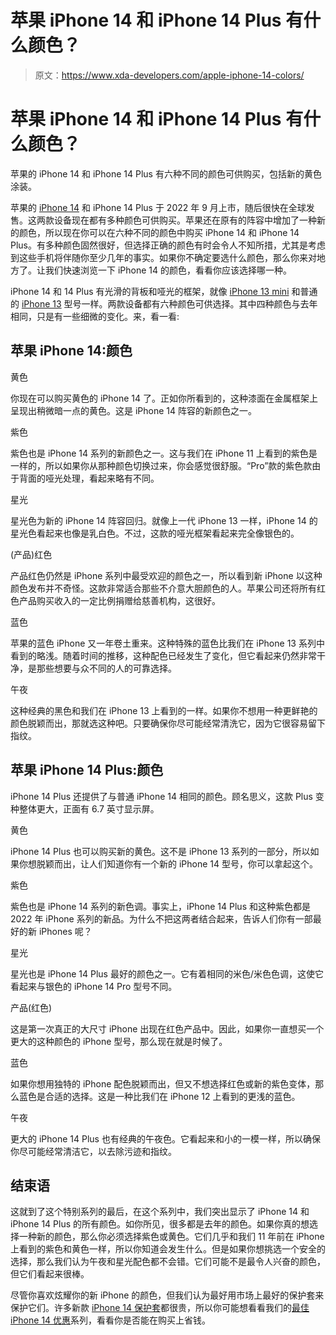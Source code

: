 # 苹果 iPhone 14 和 iPhone 14 Plus 有什么颜色？

> 原文：<https://www.xda-developers.com/apple-iphone-14-colors/>

# 苹果 iPhone 14 和 iPhone 14 Plus 有什么颜色？

苹果的 iPhone 14 和 iPhone 14 Plus 有六种不同的颜色可供购买，包括新的黄色涂装。

苹果的 [iPhone 14](https://www.xda-developers.com/apple-iphone-14/) 和 iPhone 14 Plus 于 2022 年 9 月上市，随后很快在全球发售。这两款设备现在都有多种颜色可供购买。苹果还在原有的阵容中增加了一种新的颜色，所以现在你可以在六种不同的颜色中购买 iPhone 14 和 iPhone 14 Plus。有多种颜色固然很好，但选择正确的颜色有时会令人不知所措，尤其是考虑到这些手机将伴随你至少几年的事实。如果你不确定要选什么颜色，那么你来对地方了。让我们快速浏览一下 iPhone 14 的颜色，看看你应该选择哪一种。

iPhone 14 和 14 Plus 有光滑的背板和哑光的框架，就像 [iPhone 13 mini](https://www.xda-developers.com/apple-iphone-13-mini-review/) 和普通的 [iPhone 13](https://www.xda-developers.com/apple-iphone-13-review/) 型号一样。两款设备都有六种颜色可供选择。其中四种颜色与去年相同，只是有一些细微的变化。来，看一看:

## 苹果 iPhone 14:颜色

黄色

你现在可以购买黄色的 iPhone 14 了。正如你所看到的，这种漆面在金属框架上呈现出稍微暗一点的黄色。这是 iPhone 14 阵容的新颜色之一。

紫色

紫色也是 iPhone 14 系列的新颜色之一。这与我们在 iPhone 11 上看到的紫色是一样的，所以如果你从那种颜色切换过来，你会感觉很舒服。“Pro”款的紫色款由于背面的哑光处理，看起来略有不同。

星光

星光色为新的 iPhone 14 阵容回归。就像上一代 iPhone 13 一样，iPhone 14 的星光色看起来也像是乳白色。不过，这款的哑光框架看起来完全像银色的。

(产品)红色

产品红色仍然是 iPhone 系列中最受欢迎的颜色之一，所以看到新 iPhone 以这种颜色发布并不奇怪。这款非常适合那些不介意大胆颜色的人。苹果公司还将所有红色产品购买收入的一定比例捐赠给慈善机构，这很好。

蓝色

苹果的蓝色 iPhone 又一年卷土重来。这种特殊的蓝色比我们在 iPhone 13 系列中看到的略浅。随着时间的推移，这种配色已经发生了变化，但它看起来仍然非常干净，是那些想要与众不同的人的可靠选择。

午夜

这种经典的黑色和我们在 iPhone 13 上看到的一样。如果你不想用一种更鲜艳的颜色脱颖而出，那就选这种吧。只要确保你尽可能经常清洗它，因为它很容易留下指纹。

## 苹果 iPhone 14 Plus:颜色

iPhone 14 Plus 还提供了与普通 iPhone 14 相同的颜色。顾名思义，这款 Plus 变种整体更大，正面有 6.7 英寸显示屏。

黄色

iPhone 14 Plus 也可以购买新的黄色。这不是 iPhone 13 系列的一部分，所以如果你想脱颖而出，让人们知道你有一个新的 iPhone 14 型号，你可以拿起这个。

紫色

紫色也是 iPhone 14 系列的新色调。事实上，iPhone 14 Plus 和这种紫色都是 2022 年 iPhone 系列的新品。为什么不把这两者结合起来，告诉人们你有一部最好的新 iPhones 呢？

星光

星光也是 iPhone 14 Plus 最好的颜色之一。它有着相同的米色/米色色调，这使它看起来与银色的 iPhone 14 Pro 型号不同。

产品(红色)

这是第一次真正的大尺寸 iPhone 出现在红色产品中。因此，如果你一直想买一个更大的这种颜色的 iPhone 型号，那么现在就是时候了。

蓝色

如果你想用独特的 iPhone 配色脱颖而出，但又不想选择红色或新的紫色变体，那么蓝色是合适的选择。这是一种比我们在 iPhone 12 上看到的更浅的蓝色。

午夜

更大的 iPhone 14 Plus 也有经典的午夜色。它看起来和小的一模一样，所以确保你尽可能经常清洁它，以去除污迹和指纹。

## 结束语

这就到了这个特别系列的最后，在这个系列中，我们突出显示了 iPhone 14 和 iPhone 14 Plus 的所有颜色。如你所见，很多都是去年的颜色。如果你真的想选择一种新的颜色，那么你必须选择紫色或黄色。它们几乎和我们 11 年前在 iPhone 上看到的紫色和黄色一样，所以你知道会发生什么。但是如果你想挑选一个安全的选择，那么我们认为午夜和星光配色都不会错。它们可能不是最令人兴奋的颜色，但它们看起来很棒。

尽管你喜欢炫耀你的新 iPhone 的颜色，但我们认为最好用市场上最好的保护套来保护它们。许多新款 [iPhone 14 保护套](https://www.xda-developers.com/best-apple-iphone-14-cases/)都很贵，所以你可能想看看我们的[最佳 iPhone 14 优惠](https://www.xda-developers.com/best-apple-iphone-14-deals/)系列，看看你是否能在购买上省钱。